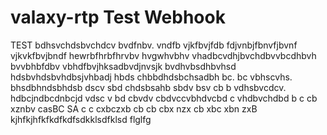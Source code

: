 # valaxy-rtp Test Webhook
TEST
bdhsvchdsbvchdcv
bvdfnbv. vndfb vjkfbvjfdb
fdjvnbjfbnvfjbvnf vjkvkfbvjbndf
hewrbfhrbfhrvbv hvgwhvbhv 
vhadbcvdhjbvchdbvvbcdhbvh
bvvbhbfdbv vbhdfbvjhksadbvdjnvsjk
bvdhvbsdhbvhsd hdsbvhdsbvhdbsjvhbadj
hbds   chbbdhdsbchsadbh
 bc. bc vbhscvhs. bhsdbhndsbhdsb
 dscv sbd chdsbsahb
sbdv bsv cb b vdhsbvcdcv. hdbcjndbcdnbcjd
vdsc v bd cbvdv cbdvccvbhdvcbd c vhdbvchdbd
b c cb xznbv casBC SA
c c cxbczxb cb
cb cbx nzx
cb xbc xbn zxB
kjhfkjhfkfkdfkdfsdkklsdfklsd
flglfg
